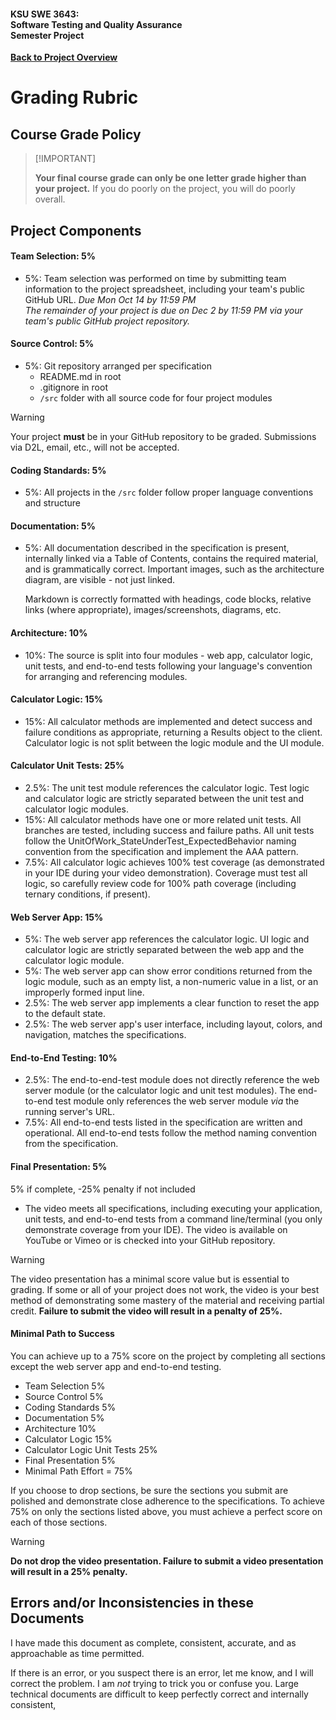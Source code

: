 #### KSU SWE 3643:<br/>Software Testing and Quality Assurance<br/>Semester Project

[**Back to Project Overview**](README.md)

# Grading Rubric

## Course Grade Policy

>  [!IMPORTANT]
>
> **Your final course grade can only be one letter grade higher than your project.** If you do poorly on the project, you will do poorly overall.

## Project Components

#### Team Selection: 5%

-  5%: Team selection was performed on time by submitting team information to the project spreadsheet, including your team's public GitHub URL.
   *Due Mon Oct 14 by 11:59 PM*<br>
   *The remainder of your project is due on Dec 2 by 11:59 PM via your team's public GitHub project repository.*

#### Source Control: 5%

-  5%: Git repository arranged per specification
   -  README.md in root
   -  .gitignore in root
   -  `/src` folder with all source code for four project modules

> [!WARNING] 
>
> Your project **must** be in your GitHub repository to be graded. Submissions via D2L, email, etc., will not be accepted.

#### Coding Standards: 5%

-  5%: All projects in the `/src` folder follow proper language conventions and structure

#### Documentation: 5%

-  5%: All documentation described in the specification is present, internally linked via a Table of Contents, contains the required material, and is grammatically correct. Important images, such as the architecture diagram, are visible - not just linked.

   Markdown is correctly formatted with headings, code blocks, relative links (where appropriate), images/screenshots, diagrams, etc.

#### Architecture: 10%

-  10%: The source is split into four modules - web app, calculator logic, unit tests, and end-to-end tests following your language's convention for arranging and referencing modules.

#### Calculator Logic: 15%

-  15%: All calculator methods are implemented and detect success and failure conditions as appropriate, returning a Results object to the client. Calculator logic is not split between the logic module and the UI module.

#### Calculator Unit Tests: 25%

-  2.5%: The unit test module references the calculator logic. Test logic and calculator logic are strictly separated between the unit test and calculator logic modules.
-  15%: All calculator methods have one or more related unit tests. All branches are tested, including success and failure paths. All unit tests follow the UnitOfWork_StateUnderTest_ExpectedBehavior naming convention from the specification and implement the AAA pattern.
-  7.5%: All calculator logic achieves 100% test coverage (as demonstrated in your IDE during your video demonstration). Coverage must test all logic, so carefully review code for 100% path coverage (including ternary conditions, if present).

#### Web Server App: 15%

-  5%: The web server app references the calculator logic. UI logic and calculator logic are strictly separated between the web app and the calculator logic module.
-  5%: The web server app can show error conditions returned from the logic module, such as an empty list, a non-numeric value in a list, or an improperly formed input line.
-  2.5%: The web server app implements a clear function to reset the app to the default state.
-  2.5%: The web server app's user interface, including layout, colors, and navigation, matches the specifications.

#### End-to-End Testing: 10%

-  2.5%: The end-to-end-test module does not directly reference the web server module (or the calculator logic and unit test modules). The end-to-end test module only references the web server module *via* the running server's URL.
-  7.5%: All end-to-end tests listed in the specification are written and operational. All end-to-end tests follow the method naming convention from the specification. 

#### Final Presentation: 5%

5% if complete, -25% penalty if not included

-  The video meets all specifications, including executing your application, unit tests, and end-to-end tests from a command line/terminal (you only demonstrate coverage from your IDE). The video is available on YouTube or Vimeo or is checked into your GitHub repository.

> [!WARNING]
>
> The video presentation has a minimal score value but is essential to grading. If some or all of your project does not work, the video is your best method of demonstrating some mastery of the material and receiving partial credit. **Failure to submit the video will result in a penalty of 25%.**

#### Minimal Path to Success

You can achieve up to a 75% score on the project by completing all sections except the web server app and end-to-end testing.

- Team Selection 5%
- Source Control 5%
- Coding Standards 5%
- Documentation 5%
- Architecture 10%
- Calculator Logic 15%
- Calculator Logic Unit Tests 25%
- Final Presentation 5%
- Minimal Path Effort = 75%

If you choose to drop sections, be sure the sections you submit are polished and demonstrate close adherence to the specifications. To achieve 75% on only the sections listed above, you must achieve a perfect score on each of those sections.

> [!WARNING]
>
> **Do not drop the video presentation. Failure to submit a video presentation will result in a 25% penalty.**

## Errors and/or Inconsistencies in these Documents

I have made this document as complete, consistent, accurate, and as approachable as time permitted.

If there is an error, or you suspect there is an error, let me know, and I will correct the problem. I am *not* trying to trick you or confuse you. Large technical documents are difficult to keep perfectly correct and internally consistent,
